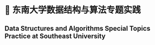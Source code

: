 # 🏫 东南大学数据结构与算法专题实践
## Data Structures and Algorithms Special Topics Practice at Southeast University
